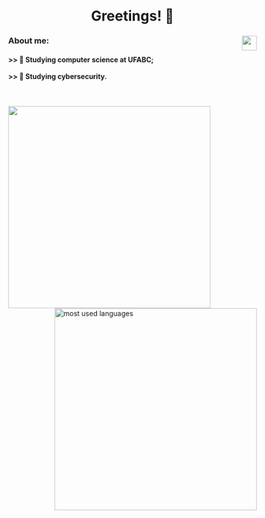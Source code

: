 <div align="center">
  <h1>Greetings! 🖖</h1>
</div>

<div align="left">
  <a href="https://www.linkedin.com/in/miguel-piva/" target="_blank"><img align="right" width="30px" src="https://skills.thijs.gg/icons?i=linkedin&theme=dark" target="_blank"></a>
  <h3>
    About me:
  </h3>

  <h4>
    >> 📖 Studying computer science at UFABC;</br></br>
    >> 📕 Studying cybersecurity.
  </h4>
</div>

</br>
</br>


<a href="https://github.com/MiguelPiva">
<img width="410em" src="https://github-readme-stats.vercel.app/api?username=MiguelPiva&show_icons=true&include_all_commits=true&count_private=true&rank_icon=github&bg_color=90,111746,2A3AE8&title_color=27C0DB&text_color=fff&ring_color=27C0DB&icon_color=209AB0"/>
</a>
<a href="https://github.com/MiguelPiva?tab=repositories">
<img width="410em" align="right" alt="most used languages" src="https://github-readme-stats.vercel.app/api/top-langs/?username=MiguelPiva&layout=donut&langs_count=16&bg_color=90,111746,2A3AE8&title_color=27C0DB&text_color=fff"/>
</a>

</br>
</br>

